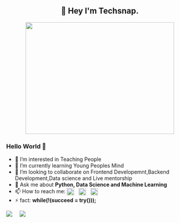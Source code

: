 <h2 align="center">👋 Hey I'm Techsnap.</h2>
<p align="center">
   <img src="https://images.squarespace-cdn.com/content/v1/5769fc401b631bab1addb2ab/1541580611624-TE64QGKRJG8SWAIUS7NS/coding-freak.gif" width="400" height="300">
</p>

### Hello World 🤔
- 👀 I’m interested in Teaching People
- 🌱 I’m currently learning Young Peoples Mind
- 💞️ I’m looking to collaborate on Frontend Developemnt,Backend Development,Data science and Live mentorship
- 💬 Ask me about **Python, Data Science and Machine Learning**
- 📫 How to reach me: <a href="https://www.linkedin.com/company/tech-snap/"><img align="center" width="20px" src="https://image.flaticon.com/icons/png/512/174/174857.png" /></a> 
&nbsp; <a href="https://www.instagram.com/techsnapofficial/"><img align="center" width="20px" src="https://upload.wikimedia.org/wikipedia/commons/thumb/e/e7/Instagram_logo_2016.svg/768px-Instagram_logo_2016.svg.png" /></a> 
&nbsp; <a href="mailto: snapthetechqueries@gmail.com"><img align="center" width="20px" src="https://upload.wikimedia.org/wikipedia/commons/thumb/7/7e/Gmail_icon_%282020%29.svg/2560px-Gmail_icon_%282020%29.svg.png" /></a>
- ⚡ fact: **while(!(succeed = try()));**

![](https://visitor-badge.glitch.me/badge?page_id=snapthetech) &nbsp; &nbsp;&nbsp;![](https://img.shields.io/github/followers/saketh33.svg?style=social&label=Follow)

<!---
snapthetech/snapthetech is a ✨ special ✨ repository because its `README.md` (this file) appears on your GitHub profile.
You can click the Preview link to take a look at your changes.
--->
